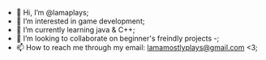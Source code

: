 - 👋 Hi, I’m @lamaplays;
- 👀 I’m interested in game development;
- 🌱 I’m currently learning java & C++;
- 💞️ I’m looking to collaborate on beginner's freindly projects *-*;
- 📫 How to reach me through my email: lamamostlyplays@gmail.com <3;

<!---
lamaplays/lamaplays is a ✨ special ✨ repository because its `README.md` (this file) appears on your GitHub profile.
You can click the Preview link to take a look at your changes.
--->
